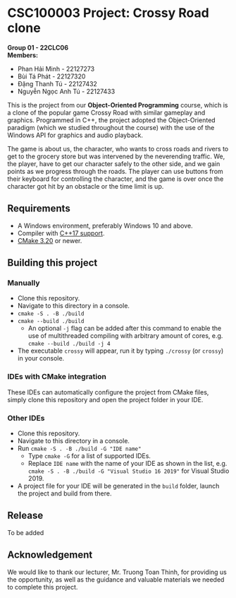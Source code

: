 # CSC100003 Project: Crossy Road clone

**Group 01 - 22CLC06**  
**Members:**

- Phan Hải Minh - 22127273
- Bùi Tá Phát - 22127320
- Đặng Thanh Tú - 22127432
- Nguyễn Ngọc Anh Tú - 22127433

This is the project from our **Object-Oriented Programming** course, which is a clone of the popular game Crossy Road with similar gameplay and graphics. Programmed in C++, the project adopted the Object-Oriented paradigm (which we studied throughout the course) with the use of the Windows API for graphics and audio playback.

The game is about us, the character, who wants to cross roads and rivers to get to the grocery store but was intervened by the neverending traffic. We, the player, have to get our character safely to the other side, and we gain points as we progress through the roads. The player can use buttons from their keyboard for controlling the character, and the game is over once the character got hit by an obstacle or the time limit is up.

## Requirements

- A Windows environment, preferably Windows 10 and above.
- Compiler with [C++17 support](https://en.cppreference.com/w/cpp/compiler_support/17).
- [CMake 3.20](https://cmake.org/download/) or newer.

## Building this project

### Manually

- Clone this repository.
- Navigate to this directory in a console.
- `cmake -S . -B ./build`
- `cmake --build ./build`
	- An optional `-j` flag can be added after this command to enable the use of multithreaded compiling with arbitrary amount of cores, e.g. `cmake --build ./build -j 4`
- The executable `crossy` will appear, run it by typing `./crossy` (or `crossy`) in your console.

### IDEs with CMake integration

These IDEs can automatically configure the project from CMake files, simply clone this repository and open the project folder in your IDE.

### Other IDEs

- Clone this repository.
- Navigate to this directory in a console.
- Run `cmake -S . -B ./build -G "IDE name"`
	- Type `cmake -G` for a list of supported IDEs.
	- Replace `IDE name` with the name of your IDE as shown in the list, e.g. `cmake -S . -B ./build -G "Visual Studio 16 2019"` for Visual Studio 2019.
- A project file for your IDE will be generated in the `build` folder, launch the project and build from there.

## Release

To be added

## Acknowledgement

We would like to thank our lecturer, Mr. Truong Toan Thinh, for providing us the opportunity, as well as the guidance and valuable materials we needed to complete this project.
